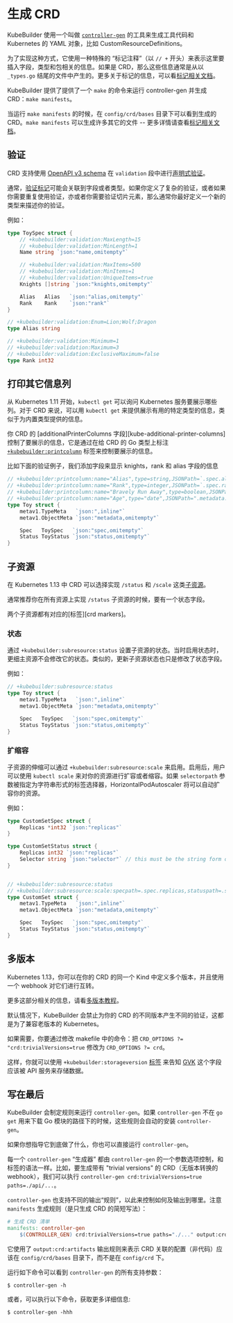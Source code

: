 # 生成 CRD

KubeBuilder 使用一个叫做 [`controller-gen`][controller-tools] 的工具来生成工具代码和 Kubernetes 的 YAML 对象，比如 CustomResourceDefinitions。

为了实现这种方式，它使用一种特殊的 “标记注释”（以 `// +` 开头）来表示这里要插入字段，类型和包相关的信息。如果是 CRD，那么这些信息通常是从以 `_types.go` 结尾的文件中产生的。更多关于标记的信息，可以看[标记相关文档][marker-ref]。

KubeBuilder 提供了提供了一个 `make` 的命令来运行 controller-gen 并生成 CRD：`make manifests`。
 
当运行 `make manifests` 的时候，在 `config/crd/bases` 目录下可以看到生成的 CRD。`make manifests` 可以生成许多其它的文件 -- 更多详情请查看[标记相关文档][marker-ref]。

## 验证

CRD 支持使用 [OpenAPI v3 schema][openapi-schema] 在 `validation` 段中进行[声明式验证][kube-validation]。

通常，[验证标记](./markers/crd-validation.md)可能会关联到字段或者类型。如果你定义了复杂的验证，或者如果你需要重复使用验证，亦或者你需要验证切片元素，那么通常你最好定义一个新的类型来描述你的验证。

例如：

```go
type ToySpec struct {
	// +kubebuilder:validation:MaxLength=15
	// +kubebuilder:validation:MinLength=1
	Name string `json:"name,omitempty"`

	// +kubebuilder:validation:MaxItems=500
	// +kubebuilder:validation:MinItems=1
	// +kubebuilder:validation:UniqueItems=true
	Knights []string `json:"knights,omitempty"`

	Alias   Alias   `json:"alias,omitempty"`
	Rank    Rank    `json:"rank"`
}

// +kubebuilder:validation:Enum=Lion;Wolf;Dragon
type Alias string

// +kubebuilder:validation:Minimum=1
// +kubebuilder:validation:Maximum=3
// +kubebuilder:validation:ExclusiveMaximum=false
type Rank int32

```

## 打印其它信息列

从 Kubernetes 1.11 开始，`kubectl get` 可以询问 Kubernetes 服务要展示哪些列。对于 CRD 来说，可以用 `kubectl get` 来提供展示有用的特定类型的信息，类似于为内置类型提供的信息。

你 CRD 的 [additionalPrinterColumns 字段][kube-additional-printer-columns] 控制了要展示的信息，它是通过在给 CRD 的 Go 类型上标注 [`+kubebuilder:printcolumn`][crd-markers] 标签来控制要展示的信息。

比如下面的验证例子，我们添加字段来显示 knights，rank 和 alias 字段的信息

```go
// +kubebuilder:printcolumn:name="Alias",type=string,JSONPath=`.spec.alias`
// +kubebuilder:printcolumn:name="Rank",type=integer,JSONPath=`.spec.rank`
// +kubebuilder:printcolumn:name="Bravely Run Away",type=boolean,JSONPath=`.spec.knights[?(@ == "Sir Robin")]`,description="when danger rears its ugly head, he bravely turned his tail and fled",priority=10
// +kubebuilder:printcolumn:name="Age",type="date",JSONPath=".metadata.creationTimestamp"
type Toy struct {
	metav1.TypeMeta   `json:",inline"`
	metav1.ObjectMeta `json:"metadata,omitempty"`

	Spec   ToySpec   `json:"spec,omitempty"`
	Status ToyStatus `json:"status,omitempty"`
}

```

## 子资源

在 Kubernetes 1.13 中 CRD 可以选择实现 `/status` 和 `/scale` 这类[子资源][kube-subresources]。

通常推荐你在所有资源上实现 `/status` 子资源的时候，要有一个状态字段。

两个子资源都有对应的[标签][crd markers]。

### 状态

通过 `+kubebuilder:subresource:status` 设置子资源的状态。当时启用状态时，更细主资源不会修改它的状态。类似的，更新子资源状态也只是修改了状态字段。

例如：

```go
// +kubebuilder:subresource:status
type Toy struct {
	metav1.TypeMeta   `json:",inline"`
	metav1.ObjectMeta `json:"metadata,omitempty"`

	Spec   ToySpec   `json:"spec,omitempty"`
	Status ToyStatus `json:"status,omitempty"`
}
```

### 扩缩容

子资源的伸缩可以通过 `+kubebuilder:subresource:scale` 来启用。启用后，用户可以使用 `kubectl scale` 来对你的资源进行扩容或者缩容。如果 `selectorpath` 参数被指定为字符串形式的标签选择器，HorizontalPodAutoscaler 将可以自动扩容你的资源。

例如：

```go
type CustomSetSpec struct {
	Replicas *int32 `json:"replicas"`
}

type CustomSetStatus struct {
	Replicas int32 `json:"replicas"`
    Selector string `json:"selector"` // this must be the string form of the selector
}


// +kubebuilder:subresource:status
// +kubebuilder:subresource:scale:specpath=.spec.replicas,statuspath=.status.replicas,selectorpath=.status.selector
type CustomSet struct {
	metav1.TypeMeta   `json:",inline"`
	metav1.ObjectMeta `json:"metadata,omitempty"`

	Spec   ToySpec   `json:"spec,omitempty"`
	Status ToyStatus `json:"status,omitempty"`
}
```

## 多版本

Kubernetes 1.13，你可以在你的 CRD 的同一个 Kind 中定义多个版本，并且使用一个 webhook 对它们进行互转。

更多这部分相关的信息，请看[多版本教程](/multiversion-tutorial/tutorial.md)。

默认情况下，KubeBuilder 会禁止为你的 CRD 的不同版本产生不同的验证，这都是为了兼容老版本的 Kubernetes。

如果需要，你要通过修改 makefile 中的命令：把 `CRD_OPTIONS ?= "crd:trivialVersions=true` 修改为 `CRD_OPTIONS ?= crd`。

这样，你就可以使用  `+kubebuilder:storageversion` [标签][crd-markers] 来告知 [GVK](/cronjob-tutorial/gvks.md "Group-Version-Kind") 这个字段应该被 API 服务来存储数据。

## 写在最后

KubeBuilder 会制定规则来运行 `controller-gen`。如果 `controller-gen` 不在 `go get` 用来下载 Go 模块的路径下的时候，这些规则会自动的安装 `controller-gen`。

如果你想指导它到底做了什么，你也可以直接运行 `controller-gen`。

每一个 `controller-gen` “生成器” 都由 `controller-gen` 的一个参数选项控制，和标签的语法一样。比如，要生成带有 "trivial versions" 的 CRD（无版本转换的 webhook），我们可以执行 `controller-gen crd:trivialVersions=true paths=./api/...`。

`controller-gen` 也支持不同的输出“规则”，以此来控制如何及输出到哪里。注意 `manifests` 生成规则（是只生成 CRD 的简短写法）：

```makefile
# 生成 CRD 清单
manifests: controller-gen
	$(CONTROLLER_GEN) crd:trivialVersions=true paths="./..." output:crd:artifacts:config=config/crd/bases
```

它使用了 `output:crd:artifacts`  输出规则来表示 CRD 关联的配置（非代码）应该在 `config/crd/bases` 目录下，而不是在 `config/crd` 下。

运行如下命令可以看到 `controller-gen` 的所有支持参数：

```shell
$ controller-gen -h
```

或者，可以执行以下命令，获取更多详细信息:

```shell
$ controller-gen -hhh
```

[marker-ref]: ./markers.md "Markers for Config/Code Generation"

[kube-validation]: https://kubernetes.io/docs/tasks/access-kubernetes-api/custom-resources/custom-resource-definitions/#validation "Custom Resource Definitions: Validation"

[openapi-schema]: https://github.com/OAI/OpenAPI-Specification/blob/master/versions/3.0.0.md#schemaObject "OpenAPI v3"

[kube-additional-printer-colums]: https://kubernetes.io/docs/tasks/access-kubernetes-api/custom-resources/custom-resource-definitions/#additional-printer-columns "Custom Resource Definitions: Additional Printer Columns"

[kube-subresources]: https://kubernetes.io/docs/tasks/access-kubernetes-api/custom-resources/custom-resource-definitions/#status-subresource "Custom Resource Definitions: Status Subresource"

[crd-markers]: ./markers/crd.md "CRD Generation"

[controller-tools]: https://sigs.k8s.io/controller-tools "Controller Tools"

